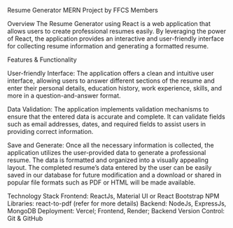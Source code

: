 Resume Generator MERN Project by FFCS Members

Overview
The Resume Generator using React is a web application that allows users to create professional resumes easily. By leveraging the power of React, the application provides an interactive and user-friendly interface for collecting resume information and generating a formatted resume.

Features & Functionality

User-friendly Interface:
The application offers a clean and intuitive user interface, allowing users to answer different sections of the resume and enter their personal details, education history, work experience, skills, and more in a question-and-answer format.

Data Validation:
The application implements validation mechanisms to ensure that the entered data is accurate and complete. It can validate fields such as email addresses, dates, and required fields to assist users in providing correct information.

Save and Generate: Once all the necessary information is collected, the application utilizes the user-provided data to generate a professional resume. The data is formatted and organized into a visually appealing layout. The completed resume’s data entered by the user can be easily saved in our database for future modification and a download or shared in popular file formats such as PDF or HTML will be made available.

Technology Stack
Frontend: ReactJs, Material UI or React Bootstrap
NPM Libraries: react-to-pdf (refer for more details)
Backend: NodeJs, ExpressJs, MongoDB
Deployment: Vercel; Frontend, Render; Backend
Version Control: Git & GitHub